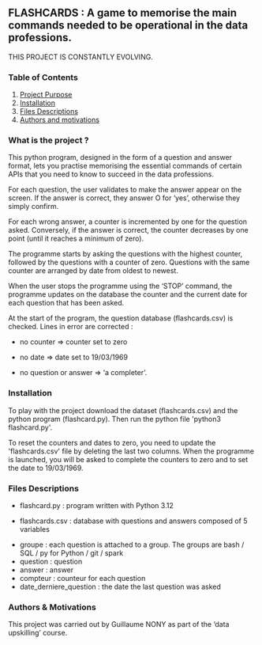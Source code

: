 ## FLASHCARDS : A game to memorise the main commands needed to be operational in the data professions.

THIS PROJECT IS CONSTANTLY EVOLVING.

### Table of Contents

1. [Project Purpose](#projet)
2. [Installation](#install)
3. [Files Descriptions](#files)
4. [Authors and motivations](#authors)



### What is the project ? <a name="projet"></a>

This python program, designed in the form of a question and answer format, lets you practise memorising the essential commands of certain APIs that you need to know to succeed in the data professions.

For each question, the user validates to make the answer appear on the screen. If the answer is correct, they answer O for ‘yes’, otherwise they simply confirm.

For each wrong answer, a counter is incremented by one for the question asked. Conversely, if the answer is correct, the counter decreases by one point (until it reaches a minimum of zero).

The programme starts by asking the questions with the highest counter, followed by the questions with a counter of zero. Questions with the same counter are arranged by date from oldest to newest.

When the user stops the programme using the ‘STOP’ command, the programme updates on the database the counter and the current date for each question that has been asked.

At the start of the program, the question database (flashcards.csv) is checked. Lines in error are corrected :

- no counter => counter set to zero

- no date => date set to 19/03/1969

- no question or answer => ‘a completer’.

### Installation <a name="install"></a>

To play with the project download the dataset (flashcards.csv) and the python program (flashcard.py). Then run the python file 'python3 flashcard.py'.

To reset the counters and dates to zero, you need to update the 'flashcards.csv' file by deleting the last two columns. When the programme is launched, you will be asked to complete the counters to zero and to set the date to 19/03/1969.

### Files Descriptions <a name="files"></a>

 * flashcard.py : program written with Python 3.12 
    
 * flashcards.csv :  database with questions and answers composed of 5 variables 
 - groupe : each question is attached to a group. The groups are bash / SQL / py for Python / git / spark
 - question : question
 - answer : answer
 - compteur : counteur for each question
 - date_derniere_question : the date the last question was asked

### Authors & Motivations <a name="authors"></a>

This project was carried out by Guillaume NONY as part of the ‘data upskilling’ course.

